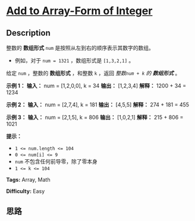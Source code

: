 # [Add to Array-Form of Integer][title]

## Description

整数的 **数组形式**  `num` 是按照从左到右的顺序表示其数字的数组。

  * 例如，对于 `num = 1321` ，数组形式是 `[1,3,2,1]` 。

给定 `num` ，整数的 **数组形式** ，和整数 `k` ，返回 _整数`num + k` 的 **数组形式**_ 。



**示例 1：**
            **输入：** num = [1,2,0,0], k = 34    **输出：** [1,2,3,4]    **解释：** 1200 + 34 = 1234    

**示例 2：**
            **输入：** num = [2,7,4], k = 181    **输出：** [4,5,5]    **解释：** 274 + 181 = 455    

**示例 3：**
            **输入：** num = [2,1,5], k = 806    **输出：** [1,0,2,1]    **解释：** 215 + 806 = 1021    



**提示：**

  * `1 <= num.length <= 104`
  * `0 <= num[i] <= 9`
  * `num` 不包含任何前导零，除了零本身
  * `1 <= k <= 104`


**Tags:** Array, Math

**Difficulty:** Easy

## 思路

[title]: https://leetcode-cn.com/problems/add-to-array-form-of-integer
